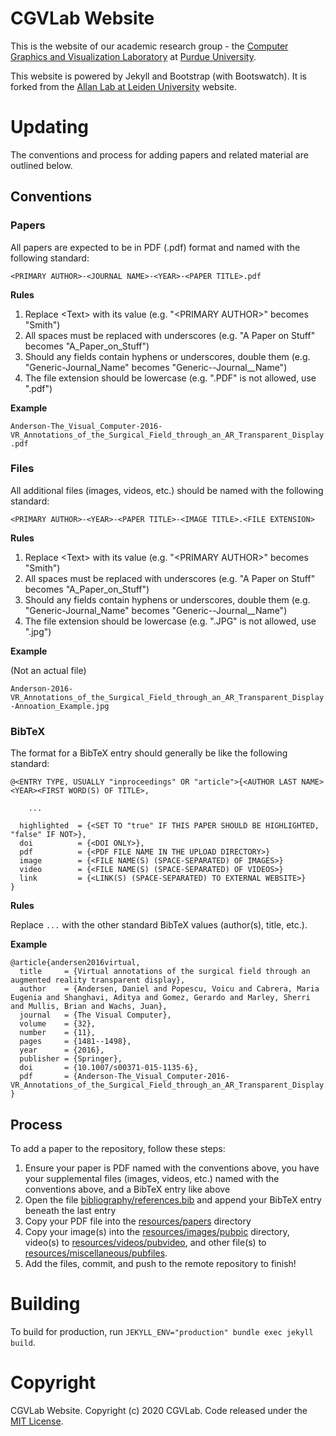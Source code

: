 # CGVLab Website

This is the website of our academic research group - the [Computer Graphics and Visualization Laboratory](http://wiki.cs.purdue.edu/cgvlab/doku.php) at [Purdue University](https://purdue.edu).

This website is powered by Jekyll and Bootstrap (with Bootswatch). It is forked from the [Allan Lab at Leiden University](https://www.allanlab.org/) website.

# Updating

The conventions and process for adding papers and related material are outlined below.

## Conventions

### Papers

All papers are expected to be in PDF (.pdf) format and named with the following standard:

`<PRIMARY AUTHOR>-<JOURNAL NAME>-<YEAR>-<PAPER TITLE>.pdf`

**Rules**

1. Replace <Text\> with its value (e.g. "<PRIMARY AUTHOR\>" becomes "Smith")
2. All spaces must be replaced with underscores (e.g. "A Paper on Stuff" becomes "A_Paper_on_Stuff")
3. Should any fields contain hyphens or underscores, double them (e.g. "Generic-Journal_Name" becomes "Generic--Journal__Name")
4. The file extension should be lowercase (e.g. ".PDF" is not allowed, use ".pdf")

**Example**

`Anderson-The_Visual_Computer-2016-VR_Annotations_of_the_Surgical_Field_through_an_AR_Transparent_Display.pdf`

### Files

All additional files (images, videos, etc.) should be named with the following standard:

`<PRIMARY AUTHOR>-<YEAR>-<PAPER TITLE>-<IMAGE TITLE>.<FILE EXTENSION>`

**Rules**

1. Replace <Text\> with its value (e.g. "<PRIMARY AUTHOR\>" becomes "Smith")
2. All spaces must be replaced with underscores (e.g. "A Paper on Stuff" becomes "A_Paper_on_Stuff")
3. Should any fields contain hyphens or underscores, double them (e.g. "Generic-Journal_Name" becomes "Generic--Journal__Name")
4. The file extension should be lowercase (e.g. ".JPG" is not allowed, use ".jpg")

**Example**

(Not an actual file)

`Anderson-2016-VR_Annotations_of_the_Surgical_Field_through_an_AR_Transparent_Display-Annoation_Example.jpg`

### BibTeX

The format for a BibTeX entry should generally be like the following standard:

```
@<ENTRY TYPE, USUALLY "inproceedings" OR "article">{<AUTHOR LAST NAME><YEAR><FIRST WORD(S) OF TITLE>,

    ...

  highlighted  = {<SET TO "true" IF THIS PAPER SHOULD BE HIGHLIGHTED, "false" IF NOT>},
  doi          = {<DOI ONLY>},
  pdf          = {<PDF FILE NAME IN THE UPLOAD DIRECTORY>}
  image        = {<FILE NAME(S) (SPACE-SEPARATED) OF IMAGES>}
  video        = {<FILE NAME(S) (SPACE-SEPARATED) OF VIDEOS>}
  link         = {<LINK(S) (SPACE-SEPARATED) TO EXTERNAL WEBSITE>}
}
```

**Rules**

Replace `...` with the other standard BibTeX values (author(s), title, etc.).

**Example**

```
@article{andersen2016virtual,
  title     = {Virtual annotations of the surgical field through an augmented reality transparent display},
  author    = {Andersen, Daniel and Popescu, Voicu and Cabrera, Maria Eugenia and Shanghavi, Aditya and Gomez, Gerardo and Marley, Sherri and Mullis, Brian and Wachs, Juan},
  journal   = {The Visual Computer},
  volume    = {32},
  number    = {11},
  pages     = {1481--1498},
  year      = {2016},
  publisher = {Springer},
  doi       = {10.1007/s00371-015-1135-6},
  pdf       = {Anderson-The_Visual_Computer-2016-VR_Annotations_of_the_Surgical_Field_through_an_AR_Transparent_Display.pdf}
}
```

## Process

To add a paper to the repository, follow these steps:

1. Ensure your paper is PDF named with the conventions above, you have your supplemental files (images, videos, etc.) named with the conventions above, and a BibTeX entry like above
2. Open the file [bibliography/references.bib](./bibliography/references.bib) and append your BibTeX entry beneath the last entry
3. Copy your PDF file into the [resources/papers](./resources/papers) directory
4. Copy your image(s) into the [resources/images/pubpic](./resources/images/pubpic) directory, video(s) to [resources/videos/pubvideo](./resources/videos/pubvideo), and other file(s) to [resources/miscellaneous/pubfiles](./resources/miscellaneous/pubfiles).
5. Add the files, commit, and push to the remote repository to finish!

# Building

To build for production, run `JEKYLL_ENV="production" bundle exec jekyll build`.

# Copyright

CGVLab Website. Copyright (c) 2020 CGVLab. Code released under the [MIT License](./LICENSE).
